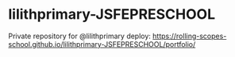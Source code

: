 # lilithprimary-JSFEPRESCHOOL
Private repository for @lilithprimary
deploy: https://rolling-scopes-school.github.io/lilithprimary-JSFEPRESCHOOL/portfolio/